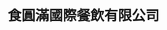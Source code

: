 ---
title: "食圓滿國際餐飲有限公司"
description: "食圓滿國際餐飲有限公司"
layout: shop
keywords:
  - 美食競賽
  - 台灣美食
  - 美食精選
datePublished: "2025-06-30"
dateModified: "2025-07-06"
city: ""
district: ""
address: ""
phone: ""
geo: ""
google_map: ""
footinder: ""
official: "https://www.foodshop.com.tw/"
award:
  - name: "台北國際牛肉麵節"
    year: "2024"
    entries:
      - group: "調理包組"
        cooking_style: "紅燒"
        rank: ""

---